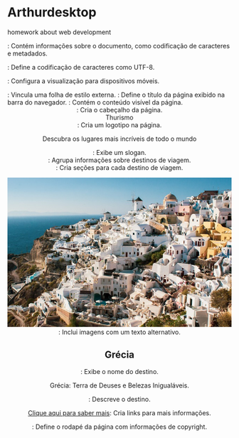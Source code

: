 # Arthurdesktop
homework about web development

<head>: Contém informações sobre o documento, como codificação de caracteres e metadados.

<meta charset="UTF-8">: Define a codificação de caracteres como UTF-8.

<meta name="viewport" content="width=device-width, initial-scale=1.0">: Configura a visualização para dispositivos móveis.

<link rel="stylesheet" href="style.css">: Vincula uma folha de estilo externa.

<title>Thurismo</title>: Define o título da página exibido na barra do navegador.

<body>: Contém o conteúdo visível da página.

<header>: Cria o cabeçalho da página.

<div class="logo">Thurismo</div>: Cria um logotipo na página.

<p>Descubra os lugares mais incríveis de todo o mundo</p>: Exibe um slogan.

<div class="destinos">: Agrupa informações sobre destinos de viagem.

<div class="destino">: Cria seções para cada destino de viagem.

<img src="img/grecia.jpg" alt="Destino 1">: Inclui imagens com um texto alternativo.

<h2>Grécia</h2>: Exibe o nome do destino.

<p>Grécia: Terra de Deuses e Belezas Inigualáveis.</p>: Descreve o destino.

<a href="grecia.html">Clique aqui para saber mais</a>: Cria links para mais informações.

<footer>: Define o rodapé da página com informações de copyright.
